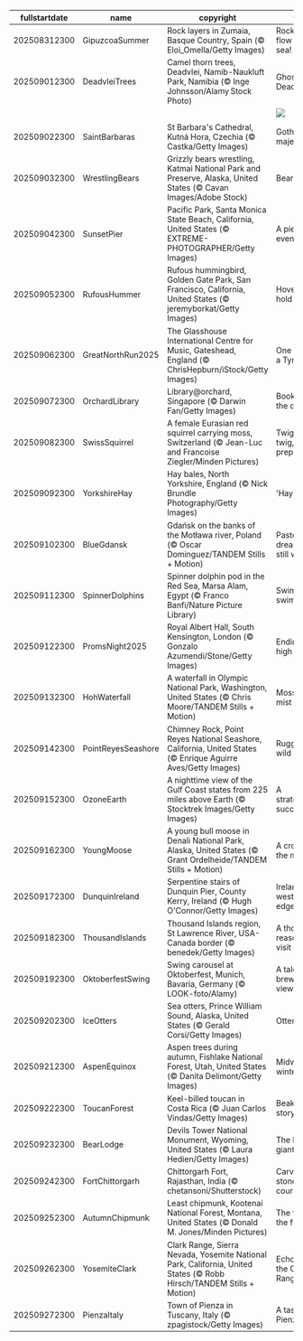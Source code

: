 |fullstartdate|name|copyright|title|image|
|--|--|--|--|--|
202508312300|GipuzcoaSummer|Rock layers in Zumaia, Basque Country, Spain (© Eloi_Omella/Getty Images)|Rocks that flow with the sea!|![](/en-GB/2025/09/202508312300GipuzcoaSummer.jpg)|
202509012300|DeadvleiTrees|Camel thorn trees, Deadvlei, Namib-Naukluft Park, Namibia (© Inge Johnsson/Alamy Stock Photo)|Ghosts of Deadvlei|![](/en-GB/2025/09/202509012300DeadvleiTrees.jpg)|
||||![](/en-GB/2025/09/.jpg)|
202509022300|SaintBarbaras|St Barbara's Cathedral, Kutná Hora, Czechia (© Castka/Getty Images)|Gothic majesty|![](/en-GB/2025/09/202509022300SaintBarbaras.jpg)|
202509032300|WrestlingBears|Grizzly bears wrestling, Katmai National Park and Preserve, Alaska, United States (© Cavan Images/Adobe Stock)|Bear with us|![](/en-GB/2025/09/202509032300WrestlingBears.jpg)|
202509042300|SunsetPier|Pacific Park, Santa Monica State Beach, California, United States (© EXTREME-PHOTOGRAPHER/Getty Images)|A pier-fect evening|![](/en-GB/2025/09/202509042300SunsetPier.jpg)|
202509052300|RufousHummer|Rufous hummingbird, Golden Gate Park, San Francisco, California, United States (© jeremyborkat/Getty Images)|Hover on hold|![](/en-GB/2025/09/202509052300RufousHummer.jpg)|
202509062300|GreatNorthRun2025|The Glasshouse International Centre for Music, Gateshead, England (© ChrisHepburn/iStock/Getty Images)|One step at a Tyne|![](/en-GB/2025/09/202509062300GreatNorthRun2025.jpg)|
202509072300|OrchardLibrary|Library@orchard, Singapore (© Darwin Fan/Getty Images)|Booked for the day|![](/en-GB/2025/09/202509072300OrchardLibrary.jpg)|
202509082300|SwissSquirrel|A female Eurasian red squirrel carrying moss, Switzerland (© Jean-Luc and Francoise Ziegler/Minden Pictures)|Twig by twig, she prepares|![](/en-GB/2025/09/202509082300SwissSquirrel.jpg)|
202509092300|YorkshireHay|Hay bales, North Yorkshire, England (© Nick Brundle Photography/Getty Images)|'Hay' there!|![](/en-GB/2025/09/202509092300YorkshireHay.jpg)|
202509102300|BlueGdansk|Gdańsk on the banks of the Motława river, Poland (© Oscar Dominguez/TANDEM Stills + Motion)|Pastel dreams and still waters|![](/en-GB/2025/09/202509102300BlueGdansk.jpg)|
202509112300|SpinnerDolphins|Spinner dolphin pod in the Red Sea, Marsa Alam, Egypt (© Franco Banfi/Nature Picture Library)|Swim wild, swim free|![](/en-GB/2025/09/202509112300SpinnerDolphins.jpg)|
202509122300|PromsNight2025|Royal Albert Hall, South Kensington, London (© Gonzalo Azumendi/Stone/Getty Images)|Ending on a high note|![](/en-GB/2025/09/202509122300PromsNight2025.jpg)|
202509132300|HohWaterfall|A waterfall in Olympic National Park, Washington, United States (© Chris Moore/TANDEM Stills + Motion)|Moss and mist|![](/en-GB/2025/09/202509132300HohWaterfall.jpg)|
202509142300|PointReyesSeashore|Chimney Rock, Point Reyes National Seashore, California, United States (© Enrique Aguirre Aves/Getty Images)|Rugged and wild|![](/en-GB/2025/09/202509142300PointReyesSeashore.jpg)|
202509152300|OzoneEarth|A nighttime view of the Gulf Coast states from 225 miles above Earth (© Stocktrek Images/Getty Images)|A stratospheric success|![](/en-GB/2025/09/202509152300OzoneEarth.jpg)|
202509162300|YoungMoose|A young bull moose in Denali National Park, Alaska, United States (© Grant Ordelheide/TANDEM Stills + Motion)|A crown in the making|![](/en-GB/2025/09/202509162300YoungMoose.jpg)|
202509172300|DunquinIreland|Serpentine stairs of Dunquin Pier, County Kerry, Ireland (© Hugh O'Connor/Getty Images)|Ireland's western edge|![](/en-GB/2025/09/202509172300DunquinIreland.jpg)|
202509182300|ThousandIslands|Thousand Islands region, St Lawrence River, USA-Canada border (© benedek/Getty Images)|A thousand reasons to visit|![](/en-GB/2025/09/202509182300ThousandIslands.jpg)|
202509192300|OktoberfestSwing|Swing carousel at Oktoberfest, Munich, Bavaria, Germany (© LOOK-foto/Alamy)|A tale of brews and views|![](/en-GB/2025/09/202509192300OktoberfestSwing.jpg)|
202509202300|IceOtters|Sea otters, Prince William Sound, Alaska, United States (© Gerald Corsi/Getty Images)|Otterly cool|![](/en-GB/2025/09/202509202300IceOtters.jpg)|
202509212300|AspenEquinox|Aspen trees during autumn, Fishlake National Forest, Utah, United States (© Danita Delimont/Getty Images)|Midway to winter|![](/en-GB/2025/09/202509212300AspenEquinox.jpg)|
202509222300|ToucanForest|Keel-billed toucan in Costa Rica (© Juan Carlos Vindas/Getty Images)|Beak-side story|![](/en-GB/2025/09/202509222300ToucanForest.jpg)|
202509232300|BearLodge|Devils Tower National Monument, Wyoming, United States (© Laura Hedien/Getty Images)|The lonely giant|![](/en-GB/2025/09/202509232300BearLodge.jpg)|
202509242300|FortChittorgarh|Chittorgarh Fort, Rajasthan, India (© chetansoni/Shutterstock)|Carved stones of courage|![](/en-GB/2025/09/202509242300FortChittorgarh.jpg)|
202509252300|AutumnChipmunk|Least chipmunk, Kootenai National Forest, Montana, United States (© Donald M. Jones/Minden Pictures)|The fast and the furriest|![](/en-GB/2025/09/202509252300AutumnChipmunk.jpg)|
202509262300|YosemiteClark|Clark Range, Sierra Nevada, Yosemite National Park, California, United States (© Robb Hirsch/TANDEM Stills + Motion)|Echoes from the Clark Range|![](/en-GB/2025/09/202509262300YosemiteClark.jpg)|
202509272300|PienzaItaly|Town of Pienza in Tuscany, Italy (© zpagistock/Getty Images)|A taste of Pienza|![](/en-GB/2025/09/202509272300PienzaItaly.jpg)|
